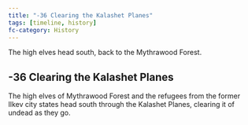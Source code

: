 ```yaml
---
title: "-36 Clearing the Kalashet Planes"
tags: [timeline, history]
fc-category: History
---
```

<span class='ob-timelines'
	data-date='-36-00-00-00'
	data-title='Clearing the Kalashet Planes'
	data-class='orange'>The high elves head south, back to the Mythrawood Forest.</span>
## -36 Clearing the Kalashet Planes
The high elves of Mythrawood Forest and the refugees from the former Ilkev city states head south through the Kalashet Planes, clearing it of undead as they go.
